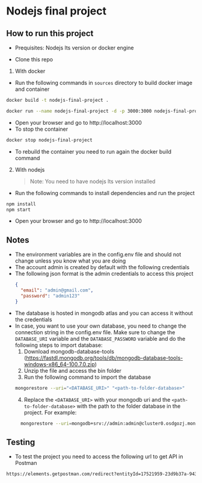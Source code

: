 # Nodejs final project

## How to run this project

- Prequisites: Nodejs lts version or docker engine

- Clone this repo

1. With docker

- Run the following commands in `sources` directory to build docker image and container

```bash
docker build -t nodejs-final-project .

docker run --name nodejs-final-project -d -p 3000:3000 nodejs-final-project
```

- Open your browser and go to http://localhost:3000
- To stop the container

```bash
docker stop nodejs-final-project
```

- To rebuild the container you need to run again the docker build command

2. With nodejs
   > Note: You need to have nodejs lts version installed

- Run the following commands to install dependencies and run the project

```bash
npm install
npm start
```

- Open your browser and go to http://localhost:3000

## Notes

- The environment variables are in the config.env file and should not change unless you know what you are doing
- The account admin is created by default with the following credentials
- The following json format is the admin credentials to access this project
  ```json
  {
  	"email": "admin@gmail.com",
  	"password": "admin123"
  }
  ```
- The database is hosted in mongodb atlas and you can access it without the credentials
- In case, you want to use your own database, you need to change the connection string in the config.env file. Make sure to change the `DATABASE_URI` variable and the `DATABASE_PASSWORD` variable and do the following steps to import database:
  1. Download mongodb-database-tools (https://fastdl.mongodb.org/tools/db/mongodb-database-tools-windows-x86_64-100.7.0.zip)
  2. Unzip the file and access the bin folder
  3. Run the following command to import the database
  ```bash
  mongorestore --uri="<DATABASE_URI>" "<path-to-folder-database>"
  ```
  4. Replace the `<DATABASE_URI>` with your mongodb uri and the `<path-to-folder-database>` with the path to the folder database in the project. For example:
  ```bash
    mongorestore --uri=mongodb+srv://admin:admin@cluster0.osdgozj.mongodb.net/test D:\\Nodejs\\midterm\\database\\database\\zingmp3
  ```

## Testing

- To test the project you need to access the following url to get API in Postman

```bash
https://elements.getpostman.com/redirect?entityId=17521959-23d9b37a-9430-42a5-b886-04b05a977a84&entityType=collection
```
